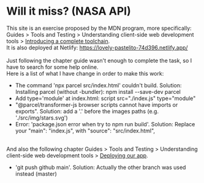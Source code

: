 # Will it miss? (NASA API)
This site is an exercise proposed by the MDN program, more specifically: 
<br>Guides > Tools and Testing > Understanding client-side web development tools > <a href="https://developer.mozilla.org/en-US/docs/Learn/Tools_and_testing/Understanding_client-side_tools/Introducing_complete_toolchain">Introducing a complete toolchain</a>.<br>
It is also deployed at Netlify: https://lovely-pastelito-74d396.netlify.app/ <br>
<br>
Just following the chapter guide wasn't enough to complete the task, so I have to search for some help online.<br>
Here is a list of what I have change in order to make this work:<br>
<ul>
<li> The command 'npx parcel src/index.html' couldn't build. Solution: Installing parcel (without -bundler): npm install --save-dev parcel </li></li>
<li> Add type='module' at index.html: script src="./index.js" type="module"</li>
<li> "@parcel/transformer-js browser scripts cannot have imports or exports". Solution: add a '.' before the images paths (e.g. './src/img/stars.svg')</li>
<li> Error: 'package.json error when try to npm run build'. Solution: Replace your "main": "index.js", with "source": "src/index.html",</li>
</ul>
<br>
And also the following chapter Guides > Tools and Testing > Understanding client-side web development tools > <a href="https://developer.mozilla.org/en-US/docs/Learn/Tools_and_testing/Understanding_client-side_tools/Deployment"> Deploying our app</a>.<br>
<ul>
<li> 'git push github main'. Solution: Actually the other branch was used instead (master)</li>
</ul>